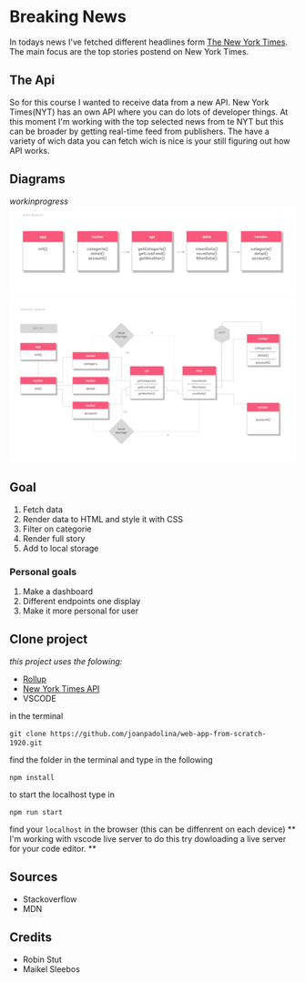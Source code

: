# Breaking News

In todays news I've fetched different headlines form [The New York Times](https://developer.nytimes.com/). 
The main focus are the top stories postend on New York Times.

## The Api

So for this course I wanted to receive data from a new API. New York Times(NYT) has an own API where you can do lots of developer things. At this moment I'm working with the top selected news from te NYT but this can be broader by getting real-time feed from publishers. The have a variety of wich data you can fetch wich is nice is your still figuring out how API works.

## Diagrams

*workinprogress*
![actordia](https://github.com/joanpadolina/web-app-from-scratch-1920/blob/master/readme-assets/actordiagram.png)
![interactiondia](https://github.com/joanpadolina/web-app-from-scratch-1920/blob/master/readme-assets/interaction-diagram.png)


## Goal

1. Fetch data
1. Render data to HTML and style it with CSS
1. Filter on categorie
1. Render full story 
1. Add to local storage

### Personal goals

1. Make a dashboard
1. Different endpoints one display
1. Make it more personal for user

## Clone project
*this project uses the folowing:*
* [Rollup](www.rollupjs.com)
* [New York Times API](https://developer.nytimes.com/)
* VSCODE

in the terminal
```
git clone https://github.com/joanpadolina/web-app-from-scratch-1920.git
``` 
find the folder in the terminal and type in the following
```
npm install 
```
to start the localhost type in
```
npm run start
```
find your `localhost` in the browser (this can be diffenrent on each device)
** I'm working with vscode live server to do this try dowloading a live server for your code editor. **

## Sources
* Stackoverflow
* MDN


## Credits
* Robin Stut
* Maikel Sleebos



<!--

In this course you will learn to build a web application without frameworks or unnecessary libraries, but with vanilla HTML, CSS & JavaScript as much as possible. The end result is a modular, single page web app (SPA). Data will be retrieved from an external API of your choice, manipulated and finally shown in the UI of the App. You will learn different ways to structure code and develope your own coding style. With the gained knowledge you will be able to build interactive prototypes, based on real data. Also you will gain a better understanding of the how API's, frameworks and libraries work.



* _You can add structure to your code by applying patterns. You can defend the choice for the chosen patterns_
* _You can retrieve data, manipulate it and dynamically convert it to html elements using templating_
* _You understand how you can work with an external API using asynchronous code_
* _You understand how you can manage state in your application and you inform the user of state where necessary_

[Rubric](https://docs.google.com/spreadsheets/d/e/2PACX-1vTjZGWGPC_RMvTMry8YW5XOM79GEIdgS7I5JlOe6OeeOUdmv7ok1s9jQhzojNE4AsyzgL-jJCbRj1LN/pubhtml?gid=0&single=true)

## Program

### Week 1 - Hello API 🐒

Goal: Retrieve data from an API and render it in an overview page.

[Excercises](https://github.com/cmda-minor-web/web-app-from-scratch-1920/blob/master/course/week-1.md)

[Slides](https://drive.google.com/open?id=1Rjl9xqXoKniQSRJPdkU1O5YwWC33SJK8KiV0a-H_xZU)

### Week 2 - Design and Refactor 🛠

Goal: Design the web app. Add routes and states. Rendering detail page.

[Excercises](https://github.com/cmda-minor-web/web-app-from-scratch-1920/blob/master/course/week-2.md)

[Slides](https://drive.google.com/open?id=1IqQeu1m0dQiSC_KCvrn8eencAgtYe7X6qT-gm0n9Bmc)

### Week 3 - Wrapping up 🎁

Goal:
Manipulate data. Split code into modules. Reflect on end result

[Excercises](https://github.com/cmda-minor-web/web-app-from-scratch-1920/blob/master/course/week-3.md)

[Slides](https://drive.google.com/open?id=1BSzGYNLMgtHD4HRnK7f0DgyTv4Pg3xsQwD_eYNo7v0Y)

-->
<!-- Add a link to your live demo in Github Pages 🌐-->

<!-- ☝️ replace this description with a description of your own work -->

<!-- replace the code in the /docs folder with your own, so you can showcase your work with GitHub Pages 🌍 -->

<!-- Add a nice poster image here at the end of the week, showing off your shiny frontend 📸 -->

<!-- Maybe a table of contents here? 📚 -->

<!-- How about a section that describes how to install this project? 🤓 -->

<!-- ...but how does one use this project? What are its features 🤔 -->

<!-- What external data source is featured in your project and what are its properties 🌠 -->

<!-- Maybe a checklist of done stuff and stuff still on your wishlist? ✅ -->

<!-- How about a license here? 📜 (or is it a licence?) 🤷 -->
